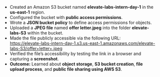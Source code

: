 - Created an Amazon S3 bucket named **elevate-labs-intern-day-1** in the **us-east-1** region.  
- Configured the bucket with **public access permissions**.  
- Wrote a **JSON bucket policy** to define access permissions for objects.  
- Uploaded a **JPEG file** named **offer letter.jpeg** into the folder **elevate-labs-S3** within the bucket.  
- Made the file publicly accessible via the following URL:  
  https://elevate-labs-intern-day-1.s3.us-east-1.amazonaws.com/elevate-labs-S3/offer+letter+.jpeg  
- Verified the file’s accessibility by testing the link in a browser and capturing a **screenshot**.  
- **Outcome:** Learned about **object storage**, **S3 bucket creation**, **file upload process**, and **public file sharing using AWS S3**.
